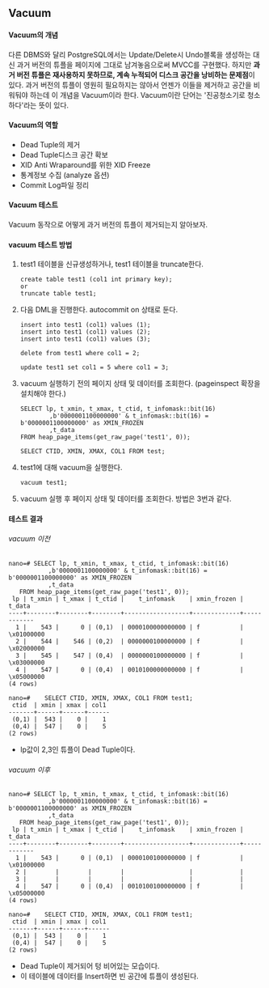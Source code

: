 ## Vacuum

#### Vacuum의 개념
다른 DBMS와 달리 PostgreSQL에서는 Update/Delete시 Undo블록을 생성하는 대신 과거 버전의 튜플을 페이지에 그대로 남겨놓음으로써 MVCC를 구현했다. 하지만 **과거 버전 튜플은 재사용하지 못하므로, 계속 누적되어 디스크 공간을 낭비하는 문제점**이 있다. 과거 버전의 튜플이 영원히 필요하지는 않아서 언젠가 이들을 제거하고 공간을 비워둬야 하는데 이 개념을 Vacuum이라 한다. Vacuum이란 단어는 '진공청소기로 청소하다'라는 뜻이 있다.

#### Vacuum의 역할
- Dead Tuple의 제거
- Dead Tuple디스크 공간 확보
- XID Anti Wraparound를 위한 XID Freeze
- 통계정보 수집 (analyze 옵션)
- Commit Log파일 정리

#### Vacuum 테스트
Vacuum 동작으로 어떻게 과거 버전의 튜플이 제거되는지 알아보자.

#### vacuum 테스트 방법
1. test1 테이블을 신규생성하거나, test1 테이블을 truncate한다.
   ```
   create table test1 (col1 int primary key);
   or
   truncate table test1;
   ```
3. 다음 DML을 진행한다. autocommit on 상태로 둔다.
   ```
   insert into test1 (col1) values (1);
   insert into test1 (col1) values (2);
   insert into test1 (col1) values (3);

   delete from test1 where col1 = 2;

   update test1 set col1 = 5 where col1 = 3;
   ```
4. vacuum 실행하기 전의 페이지 상태 및 데이터를 조회한다. (pageinspect 확장을 설치해야 한다.)
   ```
   SELECT lp, t_xmin, t_xmax, t_ctid, t_infomask::bit(16)
           ,b'0000001100000000' & t_infomask::bit(16) = b'0000001100000000' as XMIN_FROZEN
           ,t_data
   FROM heap_page_items(get_raw_page('test1', 0));

   SELECT CTID, XMIN, XMAX, COL1 FROM test;
   ```
5. test1에 대해 vacuum을 실행한다.
   ```
   vacuum test1;
   ```
6. vacuum 실행 후 페이지 상태 및 데이터를 조회한다. 방법은 3번과 같다.

#### 테스트 결과
###### vacuum 이전
```
nano=# SELECT lp, t_xmin, t_xmax, t_ctid, t_infomask::bit(16)
           ,b'0000001100000000' & t_infomask::bit(16) = b'0000001100000000' as XMIN_FROZEN
           ,t_data
   FROM heap_page_items(get_raw_page('test1', 0));
 lp | t_xmin | t_xmax | t_ctid |    t_infomask    | xmin_frozen |   t_data
----+--------+--------+--------+------------------+-------------+------------
  1 |    543 |      0 | (0,1)  | 0000100000000000 | f           | \x01000000
  2 |    544 |    546 | (0,2)  | 0000000100000000 | f           | \x02000000
  3 |    545 |    547 | (0,4)  | 0000000100000000 | f           | \x03000000
  4 |    547 |      0 | (0,4)  | 0010100000000000 | f           | \x05000000
(4 rows)

nano=#    SELECT CTID, XMIN, XMAX, COL1 FROM test1;
 ctid  | xmin | xmax | col1
-------+------+------+------
 (0,1) |  543 |    0 |    1
 (0,4) |  547 |    0 |    5
(2 rows)
```
- lp값이 2,3인 튜플이 Dead Tuple이다. 

###### vacuum 이후
```
nano=# SELECT lp, t_xmin, t_xmax, t_ctid, t_infomask::bit(16)
           ,b'0000001100000000' & t_infomask::bit(16) = b'0000001100000000' as XMIN_FROZEN
           ,t_data
   FROM heap_page_items(get_raw_page('test1', 0));
 lp | t_xmin | t_xmax | t_ctid |    t_infomask    | xmin_frozen |   t_data
----+--------+--------+--------+------------------+-------------+------------
  1 |    543 |      0 | (0,1)  | 0000100100000000 | f           | \x01000000
  2 |        |        |        |                  |             |
  3 |        |        |        |                  |             |
  4 |    547 |      0 | (0,4)  | 0010100100000000 | f           | \x05000000
(4 rows)

nano=#    SELECT CTID, XMIN, XMAX, COL1 FROM test1;
 ctid  | xmin | xmax | col1
-------+------+------+------
 (0,1) |  543 |    0 |    1
 (0,4) |  547 |    0 |    5
(2 rows)
```
- Dead Tuple이 제거되어 텅 비어있는 모습이다.
- 이 테이블에 데이터를 Insert하면 빈 공간에 튜플이 생성된다.

